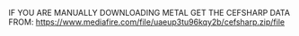 IF YOU ARE MANUALLY DOWNLOADING METAL GET THE CEFSHARP DATA FROM: https://www.mediafire.com/file/uaeup3tu96kqy2b/cefsharp.zip/file

